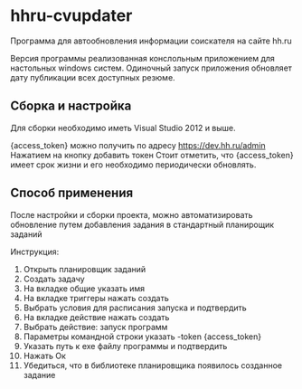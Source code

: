 # hhru-cvupdater
Программа для автообновления  информации соискателя на сайте hh.ru

Версия программы реализованная конслольным приложением для настольных windows систем.
Одиночный запуск приложения обновляет дату публикации всех доступных резюме.

## Сборка и настройка

Для сборки необходимо иметь Visual Studio 2012 и выше.

{access_token} можно получить по адресу https://dev.hh.ru/admin
Нажатием на кнопку добавить токен
Стоит отметить, что {access_token} имеет срок жизни и его необходимо периодически обновлять.

## Способ применения 

После настройки и сборки проекта, можно автоматизировать обновление путем добавления задания в стандартный планирощик заданий

Инструкция:

1. Открыть планировщик заданий 
2. Создать задачу
3. На вкладке общие указать имя
4. На вкладке триггеры нажать создать
  4. Выбрать условия для расписания запуска и подтвердить
5. На вкладке действие нажать создать
  5.  Выбрать действие: запуск программ
  5.  Параметры командной строки указать -token {access_token}
  5.  Указать путь к exe файлу программы и подтвердить
6. Нажать Ок
7. Убедиться, что в библиотеке планировщика появилось созданное задание
  
